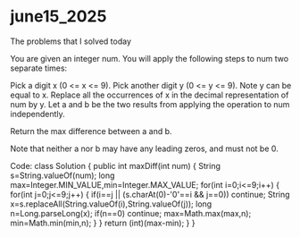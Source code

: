 # june15_2025
The problems that I solved today

You are given an integer num. You will apply the following steps to num two separate times:

Pick a digit x (0 <= x <= 9).
Pick another digit y (0 <= y <= 9). Note y can be equal to x.
Replace all the occurrences of x in the decimal representation of num by y.
Let a and b be the two results from applying the operation to num independently.

Return the max difference between a and b.

Note that neither a nor b may have any leading zeros, and must not be 0.

Code:
class Solution {
    public int maxDiff(int num) {
        String s=String.valueOf(num);
        long max=Integer.MIN_VALUE,min=Integer.MAX_VALUE;
        for(int i=0;i<=9;i++)
        {
            for(int j=0;j<=9;j++)
            {
                if(i==j || (s.charAt(0)-'0'==i && j==0)) continue;
                String x=s.replaceAll(String.valueOf(i),String.valueOf(j));
                long n=Long.parseLong(x);
                if(n==0) continue;
                max=Math.max(max,n);
                min=Math.min(min,n);
            }
        }
        return (int)(max-min);
    }
}

